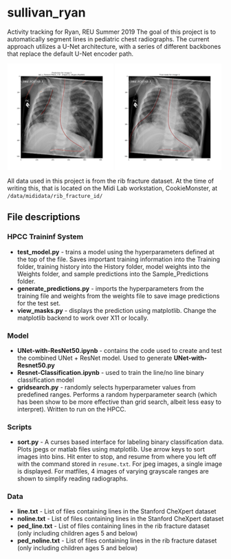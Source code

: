 # sullivan_ryan
Activity tracking for Ryan, REU Summer 2019
The goal of this project is to automatically segment lines in pediatric chest radiographs. The current approach utilizes a U-Net architecture, with a series of different backbones that replace the default U-Net encoder path.

<div style="display:block; width:100%">
    <img src="./Samples/1563654917.593671_prediction-3.png#thumbnail" alt="" width="49%" height="49%" style="display: inline" />
    <img src="./Samples/True_prediction-3.png#thumbnail" alt="" width="49%" height="49%" style="display: inline" />
</div>

All data used in this project is from the rib fracture dataset. At the time of writing this, that is located on the Midi Lab workstation, CookieMonster, at `/data/mididata/rib_fracture_id/`

## File descriptions

### HPCC Traininf System
* **test_model.py** - trains a model using the hyperparameters defined at the top of the file. Saves important training information into the Training folder, training history into the History folder, model weights into the Weights folder, and sample predictions into the Sample_Predictions folder.
* **generate_predictions.py** - imports the hyperparameters from the training file and weights from the weights file to save image predictions for the test set.
* **view_masks.py** - displays the prediction using matplotlib. Change the matplotlib backend to work over X11 or locally.

### Model
* **UNet-with-ResNet50.ipynb** - contains the code used to create and test the combined UNet + ResNet model. Used to generate **UNet-with-Resnet50.py**
* **Resnet-Classification.ipynb** - used to train the line/no line binary classification model
* **gridsearch.py** - randomly selects hyperparameter values from predefined ranges. Performs a random hyperparameter search (which has been show to be more effective than grid search, albeit less easy to interpret). Written to run on the HPCC.

### Scripts
* **sort.py** - A curses based interface for labeling binary classification data. Plots jpegs or matlab files using matplotlib. Use arrow keys to sort images into bins. Hit enter to stop, and resume from where you left off with the command stored in `resume.txt`. For jpeg images, a single image is displayed. For matfiles, 4 images of varying grayscale ranges are shown to simplify reading radiographs.

### Data
* **line.txt** - List of files containing lines in the Stanford CheXpert dataset
* **noline.txt** - List of files containing lines in the Stanford CheXpert dataset
* **ped_line.txt** - List of files containing lines in the rib fracture dataset (only including children ages 5 and below)
* **ped_noline.txt** - List of files containing lines in the rib fracture dataset (only including children ages 5 and below)
